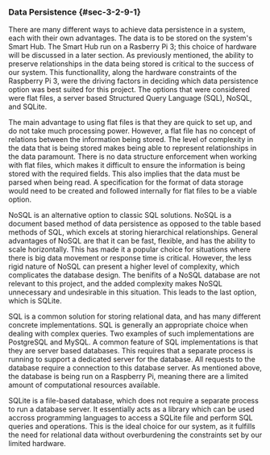 ### Data Persistence {#sec-3-2-9-1}

There are many different ways to achieve data persistence in a system, each with their own 
advantages. The data is to be stored on the system's Smart Hub. The Smart Hub run on a Rasberry Pi
3; this choice of hardware will be discussed in a later section. As previously mentioned, the 
ability to preserve relationships in the data being stored is critical to the success of our system.
This functionallity, along the hardware constraints of the Raspberry Pi 3, were the driving factors
in deciding which data persistence option was best suited for this project. The options that were 
considered were flat files, a server based Structured Query Language (SQL), NoSQL, and SQLite.

The main advantage to using flat files is that they are quick to set up, and do not take much 
processing power. However, a flat file has no concept of relations between the information being 
stored. The level of complexity in the data that is being stored makes being able to represent 
relationships in the data paramount. There is no data structure enforcement when working with flat
files, which makes it difficult to ensure the information is being stored with the required fields.
This also implies that the data must be parsed when being read. A specification for the format of
data storage would need to be created and followed internally for flat files to be a viable option.    

NoSQL is an alternative option to classic SQL solutions. NoSQL is a document based method of data
persistence as opposed to the table based methods of SQL, which excels at storing hierarchical 
relationships. General advantages of NoSQL are that it can be fast, flexible, and has the ability to
scale horizontally. This has made it a popular choice for situations where there is big data 
movement or response time is critical. However, the less rigid nature of NoSQL can present a higher 
level of complexity, which complicates the database design. The benifits of a NoSQL database are not
relevant to this project, and the added complexity makes NoSQL unnecessary and undesirable in this
situation. This leads to the last option, which is SQLite.

SQL is a common solution for storing relational data, and has many different concrete 
implementations. SQL is generally an appropriate choice when dealing with complex queries. Two
examples of such implementations are PostgreSQL and MySQL. A common feature of SQL implementations 
is that they are server based databases. This requires that a separate process is running to support
a dedicated server for the database. All requests to the database require a connection to this 
database server. As mentioned above, the database is being run on a Raspberry Pi, meaning there are
a limited amount of computational resources available. 

SQLite is a file-based database, which does not require a separate process to run a database server.
It essentially acts as a library which can be used accross programming languages to access a SQLite
file and perform SQL queries and operations. This is the ideal choice for our system, as it fulfills
the need for relational data without overburdening the constraints set by our limited hardware.

